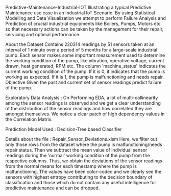 Predictive-Maintenance-Industrial-IOT
Illustrating a typical Predictive Maintenance use case in an Industrial IoT Scenario. By using Statistical Modelling and Data Visualization we attempt to perform Failure Analysis and Prediction of crucial industrial equipments like Boilers, Pumps, Motors etc. so that necessary actions can be taken by the management for their repair, servicing and optimal performance.

About the Dataset
Contains 220314 readings by 51 sensors taken at an interval of 1 minute over a period of 5 months for a large-scale industrial pump.
Each sensor makes some important measurement used to determine the working condition of the pump, like vibration, operative voltage, current drawn, heat generated, RPM etc.
The column 'machine_status' indicates the current working condition of the pump. If it is 0, it indicates that the pump is working as expected. If it is 1, the pump is malfunctioning and needs repair.
Objective
Given the past and current set of sensor readings predict failure of the pump.

Exploratory Data Analysis :
On Performing EDA, a lot of multi-collinearity among the sensor readings is observed and we get a clear understanding of the distribution of the sensor readings and how correlated they are amongst themselves. We notice a clear patch of high dependency values in the Correlation Matrix.

Prediction Model Used :
Decision-Tree based Classifier

Details about the file : Repair_Sensor_Deviations.xlsm
Here, we filter out only those rows from the dataset where the pump is malfunctioning/needs repair status. Then we subtract the mean value of individual sensor readings during the 'normal' working condition of the pump from the respective columns. Thus, we obtain the deviations of the sensor readings from the normal means for each timestamp where the pump is malfunctioning. The values have been color-coded and we clearly see the sensors with highest entropy contributing to the decision boundary of classification and those which do not contain any useful intelligence for predictive maintenance and can be dropped.

